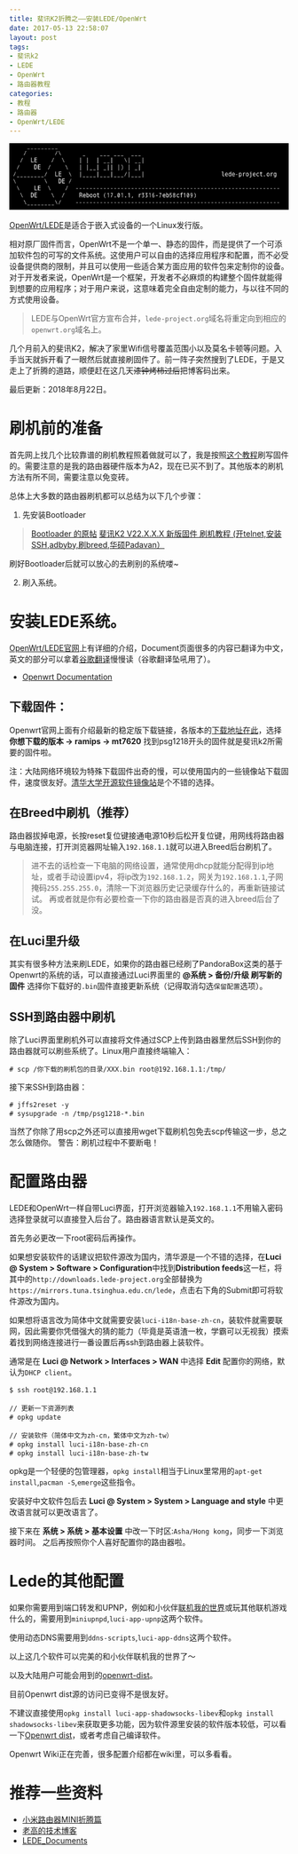 ```yaml
---
title: 斐讯K2折腾之——安装LEDE/OpenWrt
date: 2017-05-13 22:58:07
layout: post
tags:
- 斐讯k2
- LEDE
- OpenWrt
- 路由器教程
categories:
- 教程
- 路由器
- OpenWrt/LEDE
---
```

![LEDE (OpenWrt)](/images/psg1218-lede/lede.jpg)
<!--more-->

[OpenWrt/LEDE](https://openwrt.org)是适合于嵌入式设备的一个Linux发行版。

相对原厂固件而言，OpenWrt不是一个单一、静态的固件，而是提供了一个可添加软件包的可写的文件系统。这使用户可以自由的选择应用程序和配置，而不必受设备提供商的限制，并且可以使用一些适合某方面应用的软件包来定制你的设备。对于开发者来说，OpenWrt是一个框架，开发者不必麻烦的构建整个固件就能得到想要的应用程序；对于用户来说，这意味着完全自由定制的能力，与以往不同的方式使用设备。

> LEDE与OpenWrt官方宣布合并，`lede-project.org`域名将重定向到相应的`openwrt.org`域名上。

几个月前入的斐讯K2，解决了家里Wifi信号覆盖范围小以及莫名卡顿等问题。入手当天就拆开看了一眼然后就直接刷固件了。前一阵子突然搜到了LEDE，于是又走上了折腾的道路，顺便赶在这几天~~漆钟烤柿过后~~把博客码出来。

<div class="alert-green">最后更新：2018年8月22日。</div>

# 刷机前的准备

首先网上找几个比较靠谱的刷机教程照着做就可以了，我是按照[这个教程](https://blog.phpgao.com/phicomm_k2.html)刷写固件的。需要注意的是我的路由器硬件版本为A2，现在已买不到了。其他版本的刷机方法有所不同，需要注意以免变砖。

总体上大多数的路由器刷机都可以总结为以下几个步骤：

1. 先安装Bootloader
> [Bootloader 的原帖](http://www.right.com.cn/forum/thread-161906-1-1.html)
> [斐讯K2 V22.X.X.X 新版固件 刷机教程 (开telnet,安装SSH,adbyby,刷breed,华硕Padavan）](http://www.right.com.cn/forum/thread-191833-1-1.html)

刷好Bootloader后就可以放心的去刷别的系统喽~

2. 刷入系统。

# 安装LEDE系统。

[OpenWrt/LEDE官网](https://openwrt.org)上有详细的介绍，Document页面很多的内容已翻译为中文，英文的部分可以拿着[谷歌翻译](https://translate.google.cn)慢慢读（谷歌翻译坠吼用了）。

* [Openwrt Documentation](https://openwrt.org/zh/docs/start)

## 下载固件：

Openwrt官网上面有介绍最新的稳定版下载链接，各版本的[下载地址在此](https://downloads.openwrt.org/releases/)，选择 **你想下载的版本 -> ramips -> mt7620** 找到psg1218开头的固件就是斐讯k2所需要的固件啦。

注：大陆网络环境较为特殊下载固件出奇的慢，可以使用国内的一些镜像站下载固件，速度很友好。[清华大学开源软件镜像站](https://mirrors.tuna.tsinghua.edu.cn/lede/)是个不错的选择。

## 在Breed中刷机（推荐）

路由器拔掉电源，长按reset复位键接通电源10秒后松开复位键，用网线将路由器与电脑连接，打开浏览器网址输入`192.168.1.1`就可以进入Breed后台刷机了。

> 进不去的话检查一下电脑的网络设置，通常使用dhcp就能分配得到ip地址，或者手动设置ipv4，将ip改为`192.168.1.2`，网关为`192.168.1.1`,子网掩码`255.255.255.0`，清除一下浏览器历史记录缓存什么的，再重新链接试试。
> 再或者就是你有必要检查一下你的路由器是否真的进入breed后台了没。

## 在Luci里升级

其实有很多种方法来刷LEDE，如果你的路由器已经刷了PandoraBox这类的基于Openwrt的系统的话，可以直接通过Luci界面里的 **@系统 > 备份/升级 刷写新的固件**
选择你下载好的`.bin`固件直接更新系统（记得取消勾选`保留配置`选项）。

## SSH到路由器中刷机

除了Luci界面里刷机外可以直接将文件通过SCP上传到路由器里然后SSH到你的路由器就可以刷些系统了。Linux用户直接终端输入：
```
# scp /你下载的刷机包的目录/XXX.bin root@192.168.1.1:/tmp/
```
接下来SSH到路由器：
```
# jffs2reset -y
# sysupgrade -n /tmp/psg1218-*.bin
```
当然了你除了用scp之外还可以直接用wget下载刷机包免去scp传输这一步，总之怎么做随你。
警告：刷机过程中不要断电！

# 配置路由器

LEDE和OpenWrt一样自带Luci界面，打开浏览器输入`192.168.1.1`不用输入密码选择登录就可以直接登入后台了。路由器语言默认是英文的。

首先务必更改一下root密码后再操作。

如果想安装软件的话建议把软件源改为国内，清华源是一个不错的选择，在**Luci @ System > Software > Configuration**中找到**Distribution feeds**这一栏，将其中的`http://downloads.lede-project.org`全部替换为`https://mirrors.tuna.tsinghua.edu.cn/lede`，点击右下角的Submit即可将软件源改为国内。

如果想将语言改为简体中文就需要安装`luci-i18n-base-zh-cn`，装软件就需要联网，因此需要你凭借强大的猜的能力（毕竟是英语渣一枚，学霸可以无视我）摸索着找到网络连接进行一番设置后再ssh到路由器上装软件。

通常是在 **Luci @ Network > Interfaces > WAN** 中选择 **Edit** 配置你的网络，默认为`DHCP client`。

```
$ ssh root@192.168.1.1

// 更新一下资源列表
# opkg update

// 安装软件（简体中文为zh-cn，繁体中文为zh-tw）
# opkg install luci-i18n-base-zh-cn
# opkg install luci-i18n-base-zh-tw
```
opkg是一个轻便的包管理器，`opkg install`相当于Linux里常用的`apt-get install`,`pacman -S`,`emerge`这些指令。

安装好中文软件包后去 **Luci @ System > System > Language and style** 中更改语言就可以更改语言了。

接下来在 **系统 > 系统 > 基本设置** 中改一下时区:`Asha/Hong kong`，同步一下浏览器时间。
之后再按照你个人喜好配置你的路由器啦。

# Lede的其他配置

如果你需要用到端口转发和UPNP，例如和小伙伴[联机我的世界](http://blog.starry-s.xyz/2016/11/25/raspbettypi-mc-server/)或玩其他联机游戏什么的，需要用到`miniupnpd`,`luci-app-upnp`这两个软件。

使用动态DNS需要用到`ddns-scripts`,`luci-app-ddns`这两个软件。

以上这几个软件可以完美的和小伙伴联机我的世界了～

以及大陆用户可能会用到的[openwrt-dist](http://openwrt-dist.sourceforge.net/)。

目前Openwrt dist源的访问已变得不是很友好。

不建议直接使用`opkg install luci-app-shadowsocks-libev`和`opkg install shadowsocks-libev`来获取更多功能，因为软件源里安装的软件版本较低，可以看一下[Openwrt dist](http://openwrt-dist.sourceforge.net/)，或者考虑自己编译软件。

Openwrt Wiki正在完善，很多配置介绍都在wiki里，可以多看看。

# 推荐一些资料

* [小米路由器MINI折腾篇](http://blog.starry-s.xyz/2016/09/28/xiaomi-mini-fan-1/)
* [老高的技术博客](https://blog.phpgao.com/xiaomi_router.html)
* [LEDE_Documents](https://lede-project.org/zh/docs/start)
